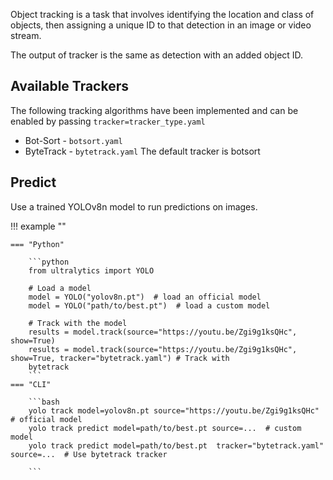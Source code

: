 Object tracking is a task that involves identifying the location and class of objects, then assigning a unique ID to that detection in an image or video stream.

The output of tracker is the same as detection with an added object ID.
## Available Trackers
The following tracking algorithms have been implemented and can be enabled by passing `tracker=tracker_type.yaml`
* Bot-Sort - `botsort.yaml`
* ByteTrack - `bytetrack.yaml`
The default tracker is botsort

## Predict

Use a trained YOLOv8n model to run predictions on images.

!!! example ""

    === "Python"
    
        ```python
        from ultralytics import YOLO
        
        # Load a model
        model = YOLO("yolov8n.pt")  # load an official model
        model = YOLO("path/to/best.pt")  # load a custom model
        
        # Track with the model
        results = model.track(source="https://youtu.be/Zgi9g1ksQHc", show=True) 
        results = model.track(source="https://youtu.be/Zgi9g1ksQHc", show=True, tracker="bytetrack.yaml") # Track with 
        bytetrack
        ```
    === "CLI"
    
        ```bash
        yolo track model=yolov8n.pt source="https://youtu.be/Zgi9g1ksQHc"  # official model
        yolo track predict model=path/to/best.pt source=...  # custom model
        yolo track predict model=path/to/best.pt  tracker="bytetrack.yaml" source=...  # Use bytetrack tracker

        ```